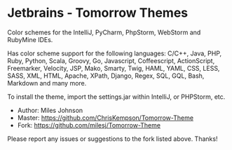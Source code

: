 # Jetbrains - Tomorrow Themes #

Color schemes for the IntelliJ, PyCharm, PhpStorm, WebStorm and RubyMine IDEs. 

Has color scheme support for the following languages: C/C++, Java, PHP, Ruby, Python, Scala, Groovy, Go, Javascript, Coffeescript, ActionScript, Freemarker, Velocity, JSP, Mako, Smarty, Twig, HAML, YAML, CSS, LESS, SASS, XML, HTML, Apache, XPath, Django, Regex, SQL, GQL, Bash, Markdown and many more.

To install the theme, import the settings.jar within IntelliJ, or PHPStorm, etc.

* Author: Miles Johnson
* Master: https://github.com/ChrisKempson/Tomorrow-Theme
* Fork: https://github.com/milesj/Tomorrow-Theme

Please report any issues or suggestions to the fork listed above. Thanks!